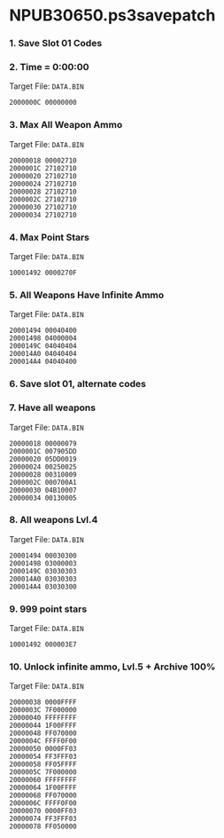 # NPUB30650.ps3savepatch

### 1. Save Slot 01 Codes
### 2. Time = 0:00:00

Target File: `DATA.BIN`

```
2000000C 00000000
```

### 3. Max All Weapon Ammo

Target File: `DATA.BIN`

```
20000018 00002710
2000001C 27102710
20000020 27102710
20000024 27102710
20000028 27102710
2000002C 27102710
20000030 27102710
20000034 27102710
```

### 4. Max Point Stars

Target File: `DATA.BIN`

```
10001492 0000270F
```

### 5. All Weapons Have Infinite Ammo

Target File: `DATA.BIN`

```
20001494 00040400
20001498 04000004
2000149C 04040404
200014A0 04040404
200014A4 04040400
```

### 6. Save slot 01, alternate codes
### 7. Have all weapons

Target File: `DATA.BIN`

```
20000018 00000079
2000001C 007905DD
20000020 05DD0019
20000024 00250025
20000028 00310009
2000002C 000700A1
20000030 04B10007
20000034 00130005
```

### 8. All weapons Lvl.4

Target File: `DATA.BIN`

```
20001494 00030300
20001498 03000003
2000149C 03030303
200014A0 03030303
200014A4 03030300
```

### 9. 999 point stars

Target File: `DATA.BIN`

```
10001492 000003E7
```

### 10. Unlock infinite ammo, Lvl.5 + Archive 100%

Target File: `DATA.BIN`

```
20000038 0000FFFF
2000003C 7F000000
20000040 FFFFFFFF
20000044 1F00FFFF
20000048 FF070000
2000004C FFFF0F00
20000050 0000FF03
20000054 FF3FFF03
20000058 FF05FFFF
2000005C 7F000000
20000060 FFFFFFFF
20000064 1F00FFFF
20000068 FF070000
2000006C FFFF0F00
20000070 0000FF03
20000074 FF3FFF03
20000078 FF050000
```

